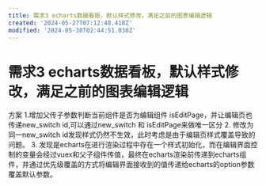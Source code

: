 ```yaml
---
title: 需求3 echarts数据看板，默认样式修改，满足之前的图表编辑逻辑
created: '2024-05-27T07:12:48.418Z'
modified: '2024-05-30T02:44:51.030Z'
---
```


# 需求3 echarts数据看板，默认样式修改，满足之前的图表编辑逻辑

方案
1.增加父传子参数判断当前组件是否为编辑组件 isEditPage，并让编辑页也传递new_switch id,可以通过new_switch 和 isEditPage来做唯一区分 
2. 修改为同一new_switch id发现样式仍然不生效，此时考虑是由于编辑页样式覆盖导致的问题。
3. 发现是echarts在进行渲染过程中存在一个样式初始化，而在编辑界面控制的变量会经过vuex和父子组件传值，最终在echarts渲染前传递到echarts组件，并通过优先级覆盖的方式将编辑界面接收到的值传递给echarts的option参数覆盖默认参数。

